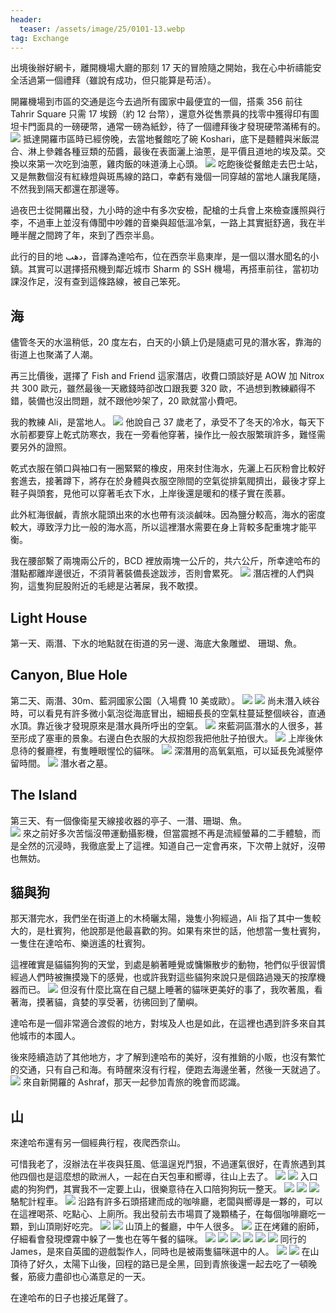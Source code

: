 ```yaml
---
header:
  teaser: /assets/image/25/0101-13.webp
tag: Exchange
---
```


出境後辦好網卡，離開機場大廳的那刻 17 天的冒險隨之開始，我在心中祈禱能安全活過第一個禮拜（雖說有成功，但只能算是苟活）。

開羅機場到市區的交通是迄今去過所有國家中最便宜的一個，搭乘 356 前往 Tahrir Square 只需 17 埃鎊（約 12 台幣），還意外從售票員的找零中獲得印有圖坦卡門面具的一磅硬幣，通常一磅為紙鈔，待了一個禮拜後才發現硬幣滿稀有的。
![](/assets/image/25/0101-1.webp)
抵達開羅市區時已經傍晚，去當地餐館吃了碗 Koshari，底下是麵體與米飯混合、淋上參雜各種豆類的茄醬，最後在表面灑上油蔥，是平價且道地的埃及菜。交換以來第一次吃到油蔥，雞肉飯的味道湧上心頭。
![](/assets/image/25/0101-2.webp)
吃飽後從餐館走去巴士站，又是無數個沒有紅綠燈與斑馬線的路口，幸虧有幾個一同穿越的當地人讓我尾隨，不然我到隔天都還在那邊等。

過夜巴士從開羅出發，九小時的途中有多次安檢，配槍的士兵會上來檢查護照與行李，不過車上並沒有傳聞中吵雜的音樂與超低溫冷氣，一路上其實挺舒適，我在半睡半醒之間跨了年，來到了西奈半島。

此行的目的地 دهب，音譯為達哈布，位在西奈半島東岸，是一個以潛水聞名的小鎮。其實可以選擇搭飛機到鄰近城市 Sharm 的 SSH 機場，再搭車前往，當初功課沒作足，沒有查到這條路線，被自己笨死。

## 海

儘管冬天的水溫稍低，20 度左右，白天的小鎮上仍是隨處可見的潛水客，靠海的街道上也聚滿了人潮。

再三比價後，選擇了 Fish and Friend 這家潛店，收費口頭談好是 AOW 加 Nitrox 共 300 歐元，雖然最後一天繳錢時卻改口跟我要 320 歐，不過想到教練顧得不錯，裝備也沒出問題，就不跟他吵架了，20 歐就當小費吧。

我的教練 Ali，是當地人。
![](/assets/image/25/0101-3.webp)
他說自己 37 歲老了，承受不了冬天的冷水，每天下水前都要穿上乾式防寒衣，我在一旁看他穿著，操作比一般衣服繁瑣許多，難怪需要另外的證照。

乾式衣服在領口與袖口有一圈緊緊的橡皮，用來封住海水，先灑上石灰粉會比較好套進去，接著蹲下，將存在於身體與衣服空隙間的空氣從排氣閥擠出，最後才穿上鞋子與頭套，見他可以穿著毛衣下水，上岸後還是暖和的樣子實在羨慕。

此外紅海很鹹，青旅水龍頭出來的水也帶有淡淡鹹味。因為鹽分較高，海水的密度較大，導致浮力比一般的海水高，所以這裡潛水需要在身上背較多配重塊才能平衡。

我在腰部繫了兩塊兩公斤的，BCD 裡放兩塊一公斤的，共六公斤，所幸達哈布的潛點都離岸邊很近，不須背著裝備長途跋涉，否則會累死。
![](/assets/image/25/0101-8.webp)
潛店裡的人們與狗，這隻狗屁股附近的毛總是沾著屎，我不敢摸。

## Light House

第一天、兩潛、下水的地點就在街道的另一邊、海底大象雕塑、 珊瑚、魚。  

## Canyon, Blue Hole

第二天、兩潛、30m、藍洞國家公園（入場費 10 美或歐）。
![](/assets/image/25/0101-4.webp)
![](/assets/image/25/0101-5.webp)
尚未潛入峽谷時，可以看見有許多微小氣泡從海底冒出，細細長長的空氣柱蔓延整個峽谷，直通水頂。靠近後才發現原來是潛水員所呼出的空氣。
![](/assets/image/25/0101-9.webp)
來藍洞區潛水的人很多，甚至形成了塞車的景象。右邊白色衣服的大叔抱怨我把他肚子拍很大。
![](/assets/image/25/0101-10.webp)
上岸後休息待的餐廳裡，有隻睡眼惺忪的貓咪。
![](/assets/image/25/0101-12.webp)
深潛用的高氧氣瓶，可以延長免減壓停留時間。
![](/assets/image/25/0101-11.webp)
潛水者之墓。

## The Island

第三天、有一個像衛星天線接收器的亭子、一潛、珊瑚、魚。  
![](/assets/image/25/0101-6.webp)
來之前好多次苦惱沒帶運動攝影機，但當震撼不再是流經螢幕的二手體驗，而是全然的沉浸時，我徹底愛上了這裡。知道自己一定會再來，下次帶上就好，沒帶也無妨。

## 貓與狗

那天潛完水，我們坐在街道上的木椅曬太陽，幾隻小狗經過，Ali 指了其中一隻較大的，是杜賓狗，他說那是他最喜歡的狗。如果有來世的話，他想當一隻杜賓狗，一隻住在達哈布、樂逍遙的杜賓狗。

這裡確實是貓貓狗狗的天堂，到處是躺著睡覺或慵懶散步的動物，牠們似乎很習慣經過人們時被撫摸幾下的感覺，也或許我對這些貓狗來說只是個路過幾天的按摩機器而已。
![](/assets/image/25/0101-13.webp)
但沒有什麼比窩在自己腿上睡著的貓咪更美好的事了，我吹著風，看著海，摸著貓，貪婪的享受著，彷彿回到了蘭嶼。

達哈布是一個非常適合渡假的地方，對埃及人也是如此，在這裡也遇到許多來自其他城市的本國人。

後來陸續造訪了其他地方，才了解到達哈布的美好，沒有推銷的小販，也沒有繁忙的交通，只有自己和海。有時醒來沒有行程，便跑去海邊坐著，然後一天就過了。
![](/assets/image/25/0101-7.webp)
來自新開羅的 Ashraf，那天一起參加青旅的晚會而認識。

## 山

來達哈布還有另一個經典行程，夜爬西奈山。

可惜我老了，沒辦法在半夜與狂風、低溫逞兇鬥狠，不過運氣很好，在青旅遇到其他四個也是這麼想的歐洲人，一起在白天包車和嚮導，往山上去了。
![](/assets/image/25/0101-14.webp)
![](/assets/image/25/0101-15.webp)
入口處的狗狗們，其實我不一定要上山，很樂意待在入口陪狗狗玩一整天。
![](/assets/image/25/0101-16.webp)
![](/assets/image/25/0101-17.webp)
![](/assets/image/25/0101-18.webp)
駱駝計程車。
![](/assets/image/25/0101-19.webp)
沿路有許多石頭搭建而成的咖啡廳，老闆與嚮導是一夥的，可以在這裡喝茶、吃點心、上廁所。我出發前去市場買了幾顆橘子，在每個咖啡廳吃一顆，到山頂剛好吃完。
![](/assets/image/25/0101-20.webp)
![](/assets/image/25/0101-21.webp)
山頂上的餐廳，中午人很多。
![](/assets/image/25/0101-22.webp)
正在烤雞的廚師，仔細看會發現煙霧中躲了一隻也在等午餐的貓咪。
![](/assets/image/25/0101-23.webp)
![](/assets/image/25/0101-24.webp)
![](/assets/image/25/0101-25.webp)
![](/assets/image/25/0101-26.webp)
![](/assets/image/25/0101-27.webp)
![](/assets/image/25/0101-28.webp)
同行的James，是來自英國的遊戲製作人，同時也是被兩隻貓咪選中的人。
![](/assets/image/25/0101-29.webp)
![](/assets/image/25/0101-30.webp)
在山頂待了好久，太陽下山後，回程的路已是全黑，回到青旅後還一起去吃了一頓晚餐，筋疲力盡卻也心滿意足的一天。

在達哈布的日子也接近尾聲了。
